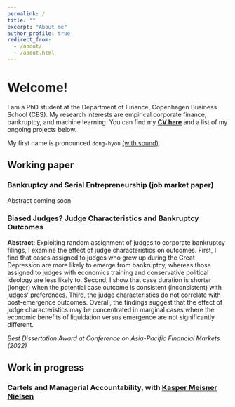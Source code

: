```yaml
---
permalink: /
title: ""
excerpt: "About me"
author_profile: true
redirect_from: 
  - /about/
  - /about.html
---
```


# Welcome!

I am a PhD student at the Department of Finance, Copenhagen Business School (CBS). My research interests are empirical corporate finance, bankruptcy, and machine learning. You can find my [**CV here**](https://d0nghyunkang.github.io/files/CV_DonghyunKang.pdf) and a list of my ongoing projects below.

My first name is pronounced `dong-hyon` [(with sound)](https://forvo.com/word/donghyun/). 
<!--- 
--->


## Working paper

### Bankruptcy and Serial Entrepreneurship (job market paper)
Abstract coming soon


### Biased Judges? Judge Characteristics and Bankruptcy Outcomes 
**Abstract**:
    Exploiting random assignment of judges to corporate bankruptcy filings, I examine the effect of judge characteristics on outcomes. First, I find that cases assigned to judges who grew up during the Great Depression are more likely to emerge from bankruptcy, whereas those assigned to judges with economics training and conservative political ideology are less likely to. Second, I show that case duration is shorter (longer) when the potential case outcome is consistent (inconsistent) with judges' preferences. Third, the judge characteristics do not correlate with post-emergence outcomes. Overall, the findings suggest that the effect of judge characteristics may be concentrated in marginal cases where the economic benefits of liquidation versus emergence are not significantly different. 

_Best Dissertation Award at Conference on Asia-Pacific Financial Markets (2022)_

## Work in progress
### Cartels and Managerial Accountability, with [Kasper Meisner Nielsen](http://www.kaspermeisnernielsen.com/)
